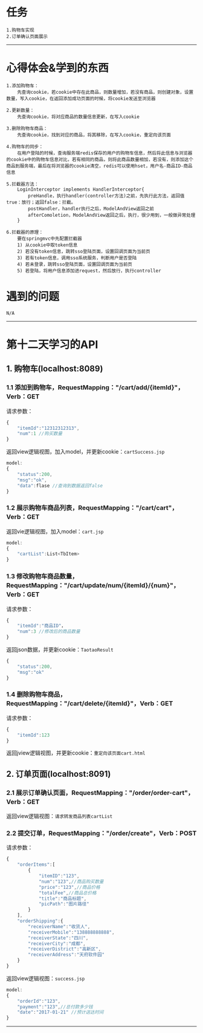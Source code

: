 # 任务
	1.购物车实现
	2.订单确认页面展示
	
------

# 心得体会&学到的东西
	1.添加购物车：
		先查询cookie，若cookie中存在此商品，则数量增加，若没有商品，则创建对象，设置数量，写入cookie，在返回添加成功页面的时候，将cookie发送至浏览器

	2.更新数量：
		先查询cookie，将对应商品的数量信息更新，在写入cookie
	
	3.删除购物车商品：
		先查询cookie，找到对应的商品，将其移除，在写入cookie，重定向该页面

	4.购物车的同步：
		在用户登陆的时候，查询服务端redis保存的用户的购物车信息，然后将此信息与浏览器的cookie中的购物车信息对比，若有相同的商品，则将此商品数量相加，若没有，则添加这个商品到服务端，最后在将浏览器的cookie清空，redis可以使用hset，用户名-商品ID-商品信息

	5.拦截器方法：
		LoginInterceptor implements HandlerInterceptor{
			preHandle，执行handler(controller方法)之前，先执行此方法，返回值true：放行；返回false：拦截。
			postHandler，handler执行之后，ModelAndView返回之前
			afterComoletion，ModelAndView返回之后，执行，很少用到，一般做异常处理
		}

	6.拦截器的原理：
		要在springmvc中先配置拦截器
		1) 从cookie中取token信息
		2) 若没有token信息，跳转sso登陆页面，设置回调页面为当前页
		3) 若有token信息，调用sso系统服务，判断用户是否登陆
		4) 若未登录，跳转sso登陆页面，设置回调页面为当前页
		5) 若登陆，将用户信息添加进request，然后放行，执行controller
		
# 遇到的问题
	N/A
	
----

第十二天学习的API
=====
##  1. 购物车(localhost:8089)
### 1.1 添加到购物车，RequestMapping："/cart/add/{itemId}"，Verb：GET
请求参数：
```javascript
{
	"itemId":"12312312313",
	"num":1 //购买数量
}
```
返回view逻辑视图，加入model，并更新cookie：`cartSuccess.jsp`
```javascript
model:
{
	"status":200,
	"msg":"ok",
	"data":flase //查询到数据返回false
}
```
### 1.2 展示购物车商品列表，RequestMapping："/cart/cart"，Verb：GET
返回vie逻辑视图，加入model：`cart.jsp`
```javascript
model:
{
	"cartList":List<TbItem>
}
```
### 1.3 修改购物车商品数量，RequestMapping："/cart/update/num/{itemId}/{num}"，Verb：GET
请求参数：
```javascript
{
	"itemId":"商品ID"，
	"num":3 //修改后的商品数量
}
```
返回json数据，并更新cookie：`TaotaoResult`
```javascript
{
	"status":200,
	"msg":"ok"
}
```
### 1.4 删除购物车商品，RequestMapping："/cart/delete/{itemId}"，Verb：GET
请求参数：
```javascript
{
	"itemId":123
}
```
返回jview逻辑视图，并更新cookie：`重定向该页面cart.html`

## 2. 订单页面(localhost:8091)
### 2.1 展示订单确认页面，RequestMapping："/order/order-cart"，Verb：GET
返回view逻辑视图：`请求转发商品列表cartList`

### 2.2 提交订单，RequestMapping："/order/create"，Verb：POST
请求参数：
```javascript
{
	"orderItems":[
		{
			"itemID":"123",
			"num":"123",//商品购买数量
			"price":"123",//商品价格
			"totalFee",//商品总价格
			"title":"商品标题",
			"picPath":"图片路径"
		}
	],
	"orderShipping":{
		"receiverName":"收货人",
		"receiverMobile":"138888888888",
		"receiverState":"四川",
		"receiverCity":"成都",
		"receiverDistrict":"高新区",
		"receiverAddress":"天府软件园"
	}
}
```
返回view逻辑视图：`success.jsp`
```javascript
model:
{
	"orderId":"123",
	"payment":"123",//总付款多少钱
	"date":"2017-01-21" //预计送达时间
}
```

-----